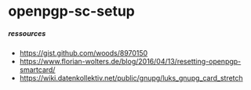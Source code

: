 # openpgp-sc-setup

##### ressources

  * https://gist.github.com/woods/8970150
  * https://www.florian-wolters.de/blog/2016/04/13/resetting-openpgp-smartcard/
  * https://wiki.datenkollektiv.net/public/gnupg/luks_gnupg_card_stretch
